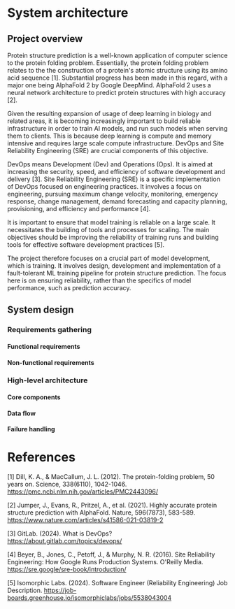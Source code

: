 # System architecture
## Project overview
Protein structure prediction is a well-known application of computer science to the protein folding problem. Essentially, the protein folding problem relates to the the construction of a protein's atomic structure using its amino acid sequence [1]. Substantial progress has been made in this regard, with a major one being AlphaFold 2 by Google DeepMind. AlphaFold 2 uses a neural network architecture to predict protein structures with high accuracy [2].

Given the resulting expansion of usage of deep learning in biology and related areas, it is becoming increasingly important to build reliable infrastructure in order to train AI models, and run such models when serving them to clients. This is because deep learning is compute and memory intensive and requires large scale compute infrastructure. DevOps and Site Reliability Engineering (SRE) are crucial components of this objective.

DevOps means Development (Dev) and Operations (Ops). It is aimed at increasing the security, speed, and efficiency of software development and delivery [3]. Site Reliability Engineering (SRE) is a specific implementation of DevOps focused on engineering practices. It involves a focus on engineering, pursuing maximum change velocity, monitoring, emergency response, change management, demand forecasting and capacity planning, provisioning, and efficiency and performance [4].

It is important to ensure that model training is reliable on a large scale. It necessitates the building of tools and processes for scaling. The main objectives should be improving the reliability of training runs and building tools for effective software development practices [5].

The project therefore focuses on a crucial part of  model development, which is training. It involves design, development and implementation of a fault-tolerant ML training pipeline for protein structure prediction. The focus here is on ensuring reliability, rather than the specifics of model performance, such as prediction accuracy.
## System design
### Requirements gathering
#### Functional requirements
#### Non-functional requirements
### High-level architecture
#### Core components
#### Data flow
#### Failure handling
# References
[1] Dill, K. A., & MacCallum, J. L. (2012). The protein-folding problem, 50 years on. Science, 338(6110), 1042-1046. https://pmc.ncbi.nlm.nih.gov/articles/PMC2443096/

[2] Jumper, J., Evans, R., Pritzel, A., et al. (2021). Highly accurate protein structure prediction with AlphaFold. Nature, 596(7873), 583-589. https://www.nature.com/articles/s41586-021-03819-2

[3] GitLab. (2024). What is DevOps? https://about.gitlab.com/topics/devops/

[4] Beyer, B., Jones, C., Petoff, J., & Murphy, N. R. (2016). Site Reliability Engineering: How Google Runs Production Systems. O'Reilly Media. https://sre.google/sre-book/introduction/

[5] Isomorphic Labs. (2024). Software Engineer (Reliability Engineering) Job Description. https://job-boards.greenhouse.io/isomorphiclabs/jobs/5538043004